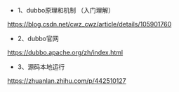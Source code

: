 - 1、dubbo原理和机制 （入门理解） 

https://blog.csdn.net/cwz_cwz/article/details/105901760

- 2、dubbo官网

https://dubbo.apache.org/zh/index.html

- 3、源码本地运行

https://zhuanlan.zhihu.com/p/442510127

 

